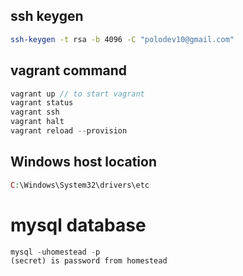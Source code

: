 ## ssh keygen

```bash
ssh-keygen -t rsa -b 4096 -C "polodev10@gmail.com"
```


## vagrant command   

```php
vagrant up // to start vagrant
vagrant status
vagrant ssh
vagrant halt
vagrant reload --provision
```

## Windows host location
```php
C:\Windows\System32\drivers\etc
```

# mysql database
```php
mysql -uhomestead -p
(secret) is password from homestead
```
